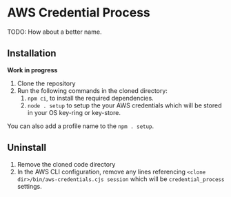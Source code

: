 # AWS Credential Process

TODO: How about a better name.

## Installation

**Work in progress**

1. Clone the repository
2. Run the following commands in the cloned directory:
   1. `npm ci`, to install the required dependencies.
   2. `node . setup` to setup the your AWS credentials which will be stored in your OS key-ring or key-store.

You can also add a profile name to the `npm . setup`.

## Uninstall

1. Remove the cloned code directory
2. In the AWS CLI configuration, remove any lines referencing `<clone dir>/bin/aws-credentials.cjs session` which will
   be `credential_process` settings.
